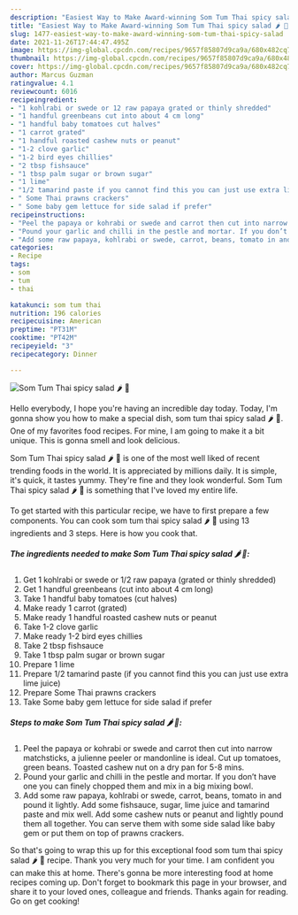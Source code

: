 ```yaml
---
description: "Easiest Way to Make Award-winning Som Tum Thai spicy salad 🌶 🥗"
title: "Easiest Way to Make Award-winning Som Tum Thai spicy salad 🌶 🥗"
slug: 1477-easiest-way-to-make-award-winning-som-tum-thai-spicy-salad
date: 2021-11-26T17:44:47.495Z
image: https://img-global.cpcdn.com/recipes/9657f85807d9ca9a/680x482cq70/som-tum-thai-spicy-salad-recipe-main-photo.jpg
thumbnail: https://img-global.cpcdn.com/recipes/9657f85807d9ca9a/680x482cq70/som-tum-thai-spicy-salad-recipe-main-photo.jpg
cover: https://img-global.cpcdn.com/recipes/9657f85807d9ca9a/680x482cq70/som-tum-thai-spicy-salad-recipe-main-photo.jpg
author: Marcus Guzman
ratingvalue: 4.1
reviewcount: 6016
recipeingredient:
- "1 kohlrabi or swede or 12 raw papaya grated or thinly shredded"
- "1 handful greenbeans cut into about 4 cm long"
- "1 handful baby tomatoes cut halves"
- "1 carrot grated"
- "1 handful roasted cashew nuts or peanut"
- "1-2 clove garlic"
- "1-2 bird eyes chillies"
- "2 tbsp fishsauce"
- "1 tbsp palm sugar or brown sugar"
- "1 lime"
- "1/2 tamarind paste if you cannot find this you can just use extra lime juice"
- " Some Thai prawns crackers"
- " Some baby gem lettuce for side salad if prefer"
recipeinstructions:
- "Peel the papaya or kohrabi or swede and carrot then cut into narrow matchsticks, a julienne peeler or mandonline is ideal. Cut up tomatoes, green beans. Toasted cashew nut on a dry pan for 5-8 mins."
- "Pound your garlic and chilli in the pestle and mortar. If you don’t have one you can finely chopped them and mix in a big mixing bowl."
- "Add some raw papaya, kohlrabi or swede, carrot, beans, tomato in and pound it lightly. Add some fishsauce, sugar, lime juice and tamarind paste and mix well. Add some cashew nuts or peanut and lightly pound them all together. You can serve them with some side salad like baby gem or put them on top of prawns crackers."
categories:
- Recipe
tags:
- som
- tum
- thai

katakunci: som tum thai 
nutrition: 196 calories
recipecuisine: American
preptime: "PT31M"
cooktime: "PT42M"
recipeyield: "3"
recipecategory: Dinner

---
```



![Som Tum Thai spicy salad 🌶 🥗](https://img-global.cpcdn.com/recipes/9657f85807d9ca9a/680x482cq70/som-tum-thai-spicy-salad-recipe-main-photo.jpg)

Hello everybody, I hope you're having an incredible day today. Today, I'm gonna show you how to make a special dish, som tum thai spicy salad 🌶 🥗. One of my favorites food recipes. For mine, I am going to make it a bit unique. This is gonna smell and look delicious.



Som Tum Thai spicy salad 🌶 🥗 is one of the most well liked of recent trending foods in the world. It is appreciated by millions daily. It is simple, it's quick, it tastes yummy. They're fine and they look wonderful. Som Tum Thai spicy salad 🌶 🥗 is something that I've loved my entire life.


To get started with this particular recipe, we have to first prepare a few components. You can cook som tum thai spicy salad 🌶 🥗 using 13 ingredients and 3 steps. Here is how you cook that.

<!--inarticleads1-->

##### The ingredients needed to make Som Tum Thai spicy salad 🌶 🥗:

1. Get 1 kohlrabi or swede or 1/2 raw papaya (grated or thinly shredded)
1. Get 1 handful greenbeans (cut into about 4 cm long)
1. Take 1 handful baby tomatoes (cut halves)
1. Make ready 1 carrot (grated)
1. Make ready 1 handful roasted cashew nuts or peanut
1. Take 1-2 clove garlic
1. Make ready 1-2 bird eyes chillies
1. Take 2 tbsp fishsauce
1. Take 1 tbsp palm sugar or brown sugar
1. Prepare 1 lime
1. Prepare 1/2 tamarind paste (if you cannot find this you can just use extra lime juice)
1. Prepare  Some Thai prawns crackers
1. Take  Some baby gem lettuce for side salad if prefer




<!--inarticleads2-->

##### Steps to make Som Tum Thai spicy salad 🌶 🥗:

1. Peel the papaya or kohrabi or swede and carrot then cut into narrow matchsticks, a julienne peeler or mandonline is ideal. Cut up tomatoes, green beans. Toasted cashew nut on a dry pan for 5-8 mins.
1. Pound your garlic and chilli in the pestle and mortar. If you don’t have one you can finely chopped them and mix in a big mixing bowl.
1. Add some raw papaya, kohlrabi or swede, carrot, beans, tomato in and pound it lightly. Add some fishsauce, sugar, lime juice and tamarind paste and mix well. Add some cashew nuts or peanut and lightly pound them all together. You can serve them with some side salad like baby gem or put them on top of prawns crackers.




So that's going to wrap this up for this exceptional food som tum thai spicy salad 🌶 🥗 recipe. Thank you very much for your time. I am confident you can make this at home. There's gonna be more interesting food at home recipes coming up. Don't forget to bookmark this page in your browser, and share it to your loved ones, colleague and friends. Thanks again for reading. Go on get cooking!

